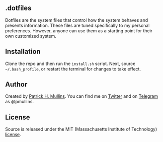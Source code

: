 ## .dotfiles

Dotfiles are the system files that control how the system behaves and presents information. These files are tuned specifically to my personal preferences. However, anyone can use them as a starting point for their own customized system.

## Installation

Clone the repo and then run the `install.sh` script. Next, source `~/.bash_profile`, or restart the terminal for changes to take effect. 

## Author
Created by [Patrick H. Mullins](http://www.pmullins.net/aboutme/). You can find me on  [Twitter](https://twitter.com/phmullins) and on [Telegram](https://telegram.org/) as @pmullins.

## License
Source is released under the MIT (Massachusetts Institute of Technology) [license](license.md).
